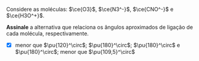 Considere as moléculas: $\ce{O3}$, $\ce{N3^-}$, $\ce{CNO^-}$ e $\ce{H3O^+}$.

**Assinale** a alternativa que relaciona os ângulos aproximados de ligação  de cada molécula, respectivamente.

- [x] menor que $\pu{120}^\circ$; $\pu{180}^\circ$; $\pu{180}^\circ$ e $\pu{180}^\circ$; menor que $\pu{109,5}^\circ$

